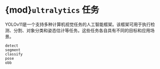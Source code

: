 # {mod}`ultralytics` 任务

YOLOv11是一个支持多种计算机视觉任务的人工智能框架。该框架可用于执行检测、分割、对象分类和姿态估计等任务。这些任务各自具有不同的目标和应用场景。

```{toctree}
detect
segment
classify
pose
obb
```
